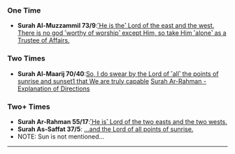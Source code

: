 ### One Time 
* __Surah Al-Muzzammil 73/9__:[˹He is the˺ Lord of the east and the west. There is no god ˹worthy of worship˺ except Him, so take Him ˹alone˺ as a Trustee of Affairs.](https://quran.com/73/9)

### Two Times
* __Surah Al-Maarij 70/40__:[So, I do swear by the Lord of ˹all˺ the points of sunrise and sunset1 that We are truly capable](https://quran.com/70/40)
[Surah Ar-Rahman - Explanation of Directions](https://www.youtube.com/watch?v=YKM3ocHpYbI)

### Two+ Times
* __Surah Ar-Rahman 55/17__:[˹He is˺ Lord of the two easts and the two wests.](https://quran.com/55/17)
* __Surah As-Saffat 37/5__: [...and the Lord of all points of sunrise.](https://quran.com/37/5)
* NOTE: Sun is not mentioned...

***
